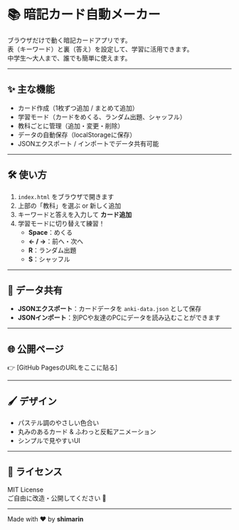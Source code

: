 # 📚 暗記カード自動メーカー

ブラウザだけで動く暗記カードアプリです。  
表（キーワード）と裏（答え）を設定して、学習に活用できます。  
中学生〜大人まで、誰でも簡単に使えます。

---

## ✨ 主な機能
- カード作成（1枚ずつ追加 / まとめて追加）
- 学習モード（カードをめくる、ランダム出題、シャッフル）
- 教科ごとに管理（追加・変更・削除）
- データの自動保存（localStorageに保存）
- JSONエクスポート / インポートでデータ共有可能

---

## 🛠️ 使い方
1. `index.html` をブラウザで開きます  
2. 上部の「教科」を選ぶ or 新しく追加  
3. キーワードと答えを入力して **カード追加**  
4. 学習モードに切り替えて練習！  
   - **Space**：めくる  
   - **← / →**：前へ・次へ  
   - **R**：ランダム出題  
   - **S**：シャッフル  

---

## 💾 データ共有
- **JSONエクスポート**：カードデータを `anki-data.json` として保存  
- **JSONインポート**：別PCや友達のPCにデータを読み込むことができます  

---

## 🌐 公開ページ
👉 [GitHub PagesのURLをここに貼る]

---

## 🖌️ デザイン
- パステル調のやさしい色合い  
- 丸みのあるカード & ふわっと反転アニメーション  
- シンプルで見やすいUI  

---

## 📜 ライセンス
MIT License  
ご自由に改造・公開してください 🙌

---

Made with ❤️ by **shimarin**
